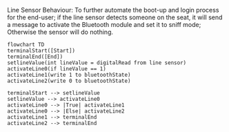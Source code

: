 Line Sensor Behaviour: To further automate the boot-up and login process for the end-user; if the line sensor detects someone on the seat, it will send a message to activate the Bluetooth module and set it to sniff mode; Otherwise the sensor will do nothing.


```mermaid
flowchart TD
terminalStart([Start])
terminalEnd([End])
setlineValue(int lineValue = digitalRead from line sensor)
activateLine0(if lineValue == 1)
activateLine1(write 1 to bluetoothState)
activateLine2(write 0 to bluetoothState)

terminalStart --> setlineValue
setlineValue --> activateLine0
activateLine0 --> |True| activateLine1
activateLine0 --> |Else| activateLine2
activateLine1 --> terminalEnd
activateLine2 --> terminalEnd
```
